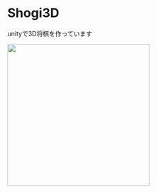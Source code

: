 # Shogi3D
unityで3D将棋を作っています

<!-- <img src="https://github.com/khata1007/Shogi3D/blob/master/ReadmeImages/shogi1.png" width="320px">
<img src="https://github.com/khata1007/Shogi3D/blob/master/ReadmeImages/shogi2.png" width="320px"> -->
<img src="https://github.com/khata1007/Shogi3D/blob/master/ReadmeImages/shogiIImg.PNG" width="320px">